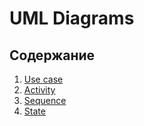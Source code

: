 
# UML Diagrams
## Содержание

1. [Use case](https://github.com/IlyaDanilovich/Currency-Converter/tree/master/Diagrams/Use%20case)
2. [Activity](https://github.com/IlyaDanilovich/Currency-Converter/tree/master/Diagrams/Activity)
3. [Sequence](https://github.com/IlyaDanilovich/Currency-Converter/tree/master/Diagrams/Sequence)
4. [State](https://github.com/IlyaDanilovich/Currency-Converter/tree/master/Diagrams/State)


